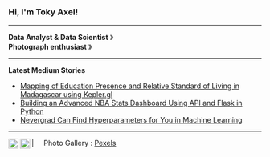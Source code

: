 ### Hi, I'm Toky Axel! 
----

**Data Analyst & Data Scientist** &#12299;
<br/>
**Photograph enthusiast** &#12299; 

----

**Latest Medium Stories**
- [Mapping of Education Presence and Relative Standard of Living in Madagascar using Kepler.gl](https://medium.com/@toky-axel/mapping-of-education-presence-and-relative-standard-of-living-in-madagascar-using-kepler-gl-43d75ba0a19b)
- [Building an Advanced NBA Stats Dashboard Using API and Flask in Python](https://medium.com/@toky-axel/building-an-interactive-basketball-stats-dashboard-using-api-and-jupyter-notebook-in-python-3b2c2c191ec9)
- [Nevergrad Can Find Hyperparameters for You in Machine Learning](https://medium.com/@toky-axel/nevergrad-can-find-hyperparameters-for-you-in-machine-learning-3342216f9731)

----
<a href="https://www.linkedin.com/in/toky-axel/">
  <img align="left" alt="Toky Axel's LinkedIn" width="20px" src="https://simpleicons.now.sh/linkedin/495f7e" />
</a>
<a href="https://medium.com/@toky-axel">
  <img align="left" alt="Toky Axel's Medium" width="20px" src="https://simpleicons.now.sh/medium/495f7e" />
</a>

| &nbsp;&nbsp;&nbsp; Photo Gallery : [Pexels](https://www.pexels.com/@toky-axel-301058/) &nbsp;&nbsp;&nbsp;
